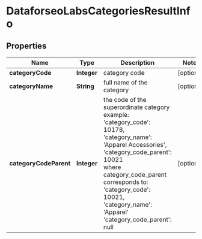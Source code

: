 # DataforseoLabsCategoriesResultInfo


## Properties

| Name | Type | Description | Notes |
|------------ | ------------- | ------------- | -------------|
**categoryCode** | **Integer** | category code |[optional]|
**categoryName** | **String** | full name of the category |[optional]|
**categoryCodeParent** | **Integer** | the code of the superordinate category<br>example:<br>'category_code': 10178,<br>'category_name': 'Apparel Accessories',<br>'category_code_parent': 10021<br>where category_code_parent<br>corresponds to:<br>'category_code': 10021,<br>'category_name': 'Apparel'<br>'category_code_parent': null |[optional]|